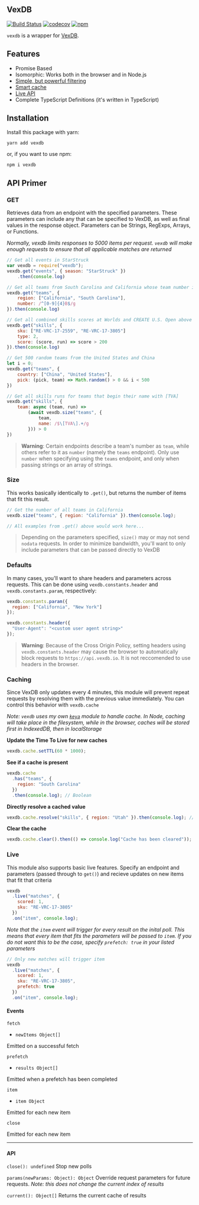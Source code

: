 ## VexDB

[![Build Status](https://travis-ci.org/MayorMonty/vexdb.svg?branch=master)](https://travis-ci.org/MayorMonty/vexdb) [![codecov](https://codecov.io/gh/MayorMonty/vexdb/branch/master/graph/badge.svg)](https://codecov.io/gh/MayorMonty/vexdb) [![npm](https://img.shields.io/npm/dm/vexdb.svg)](https://npm.im/vexdb)

`vexdb` is a wrapper for [VexDB](https://vexdb.io).

## Features

- Promise Based
- Isomorphic: Works both in the browser and in Node.js
- [Simple, but powerful filtering](#get)
- [Smart cache](#caching)
- [Live API](#live)
- Complete TypeScript Definitions (it's written in TypeScript)

## Installation

Install this package with yarn:

    yarn add vexdb

or, if you want to use npm:

    npm i vexdb

## API Primer

### GET

Retrieves data from an endpoint with the specified parameters. These parameters can include any that can be specified to VexDB, as well as final values in the response object. Parameters can be Strings, RegExps, Arrays, or Functions.

_Normally, vexdb limits responses to 5000 items per request. `vexdb` will make enough requests to ensure that all applicable matches are returned_

```javascript
// Get all events in StarStruck
var vexdb = require("vexdb");
vexdb.get("events", { season: "StarStruck" })
    .then(console.log)

// Get all teams from South Carolina and California whose team number is 4 digits and ends with a B
vexdb.get("teams", {
    region: ["California", "South Carolina"],
    number: /^[0-9]{4}B$/g
}).then(console.log)

// Get all combined skills scores at Worlds and CREATE U.S. Open above 200
vexdb.get("skills", {
    sku: ["RE-VRC-17-2559", "RE-VRC-17-3805"]
    type: 2,
    score: (score, run) => score > 200
}).then(console.log)

// Get 500 random teams from the United States and China
let i = 0;
vexdb.get("teams", {
    country: ["China", "United States"],
    pick: (pick, team) => Math.random() > 0 && i < 500
})

// Get all skills runs for teams that begin their name with [TVA]
vexdb.get("skills", {
    team: async (team, run) =>
        (await vexdb.size("teams", {
            team,
            name: /$\[TVA\].+/g
        })) > 0
})
```

> **Warning**: Certain endpoints describe a team's number as `team`, while others refer to it as `number` (namely the `teams` endpoint). Only use `number` when specifying using the `teams` endpoint, and only when passing strings or an array of strings.

### Size

This works basically identically to `.get()`, but returns the number of items that fit this result.

```javascript
// Get the number of all teams in California
vexdb.size("teams", { region: "California" }).then(console.log);

// All examples from .get() above would work here...
```

> Depending on the parameters specified, `size()` may or may not send `nodata` requests. In order to minimize bandwidth, you'll want to only include parameters that can be passed directly to VexDB

### Defaults

In many cases, you'll want to share headers and parameters across requests. This can be done using `vexdb.constants.header` and `vexdb.constants.param`, respectively:

```javascript
vexdb.constants.param({
  region: ["California", "New York"]
});

vexdb.constants.header({
  "User-Agent": "<custom user agent string>"
});
```

> **Warning**: Because of the Cross Origin Policy, setting headers using `vexdb.constants.header` may cause the browser to automatically block requests to `https://api.vexdb.io`. It is not reccomended to use headers in the browser.

### Caching

Since VexDB only updates every 4 minutes, this module will prevent repeat requests by resolving them with the previous value immediately. You can control this behavior with `vexdb.cache`

_Note: `vexdb` uses my own [`keya`](https://npm.im/keya) module to handle cache. In Node, caching will take place in the filesystem, while in the browser, caches will be stored first in IndexedDB, then in localStorage_

**Update the Time To Live for new caches**

```javascript
vexdb.cache.setTTL(60 * 1000);
```

**See if a cache is present**

```javascript
vexdb.cache
  .has("teams", {
    region: "South Carolina"
  })
  .then(console.log); // Boolean
```

**Directly resolve a cached value**

```javascript
vexdb.cache.resolve("skills", { region: "Utah" }).then(console.log); // The resolved value, or undefined if the cache isn't present
```

**Clear the cache**

```javascript
vexdb.cache.clear().then(() => console.log("Cache has been cleared"));
```

### Live

This module also supports basic live features. Specify an endpoint and parameters (passed through to `get()`) and recieve updates on new items that fit that criteria

```javascript
vexdb
  .live("matches", {
    scored: 1,
    sku: "RE-VRC-17-3805"
  })
  .on("item", console.log);
```

_Note that the `item` event will trigger for every result on the inital poll. This means that every item that fits the parameters will be passed to `item`. If you do not want this to be the case, specify `prefetch: true` in your listed parameters_

```javascript
// Only new matches will trigger item
vexdb
  .live("matches", {
    scored: 1,
    sku: "RE-VRC-17-3805",
    prefetch: true
  })
  .on("item", console.log);
```

#### Events

`fetch`

- `newItems Object[]`

Emitted on a successful fetch

`prefetch`

- `results Object[]`

Emitted when a prefetch has been completed

`item`

- `item Object`

Emitted for each new item

`close`

Emitted for each new item

---

#### API

`close(): undefined`
Stop new polls

`params(newParams: Object): Object`
Override request parameters for future requests. _Note: this does not change the current index of results_

`current(): Object[]`
Returns the current cache of results
